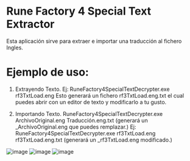# Rune Factory 4 Special Text Extractor
Esta aplicación sirve para extraer e importar una traducción al fichero Ingles.
# Ejemplo de uso:
1. Extrayendo Texto.
Ej: RuneFactory4SpecialTextDecrypter.exe rf3TxtLoad.eng
Esto generará un fichero rf3TxtLoad.eng.txt el cual puedes abrir con un editor de texto y modificarlo a tu gusto.

2. Importando Texto.
RuneFactory4SpecialTextDecrypter.exe ArchivoOriginal.eng Traducción.eng.txt  (generará un _ArchivoOriginal.eng que puedes remplazar.)
Ej: RuneFactory4SpecialTextDecrypter.exe rf3TxtLoad.eng rf3TxtLoad.eng.txt (generará un _rf3TxtLoad.eng modificado.)


![image](https://user-images.githubusercontent.com/17991404/140677005-9c677a98-76e9-47b5-8b67-680105437476.png)
![image](https://user-images.githubusercontent.com/17991404/140677039-1ad155a4-cc8d-49b0-86a3-ae8f65ab6c7f.png)
![image](https://user-images.githubusercontent.com/17991404/140677058-50635d4c-f8b5-47ac-92f3-c093aef4a710.png)
